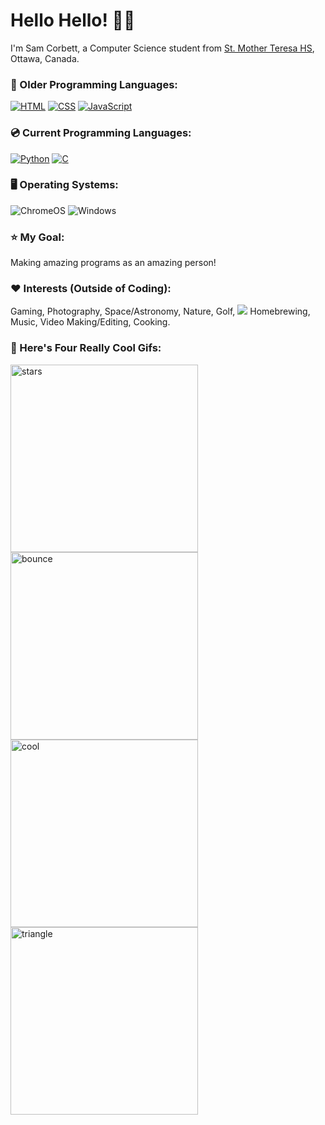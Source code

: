 # **Hello Hello! 👋🤓**
<p>I'm Sam Corbett, a Computer Science student from <a href="http://mths.ca">St. Mother Teresa HS</a>, Ottawa, Canada.</p>

### 💾 Older Programming Languages:
<p>
 <a href="https://github.com/search?q=user%3Asam-corbett+language%3Ahtml"><img alt="HTML" src="https://img.shields.io/badge/HTML-E34F26.svg?logo=html5&logoColor=white"></a>
 <a href="https://github.com/search?q=user%3Asam-corbett+language%3Acss"><img alt="CSS" src="https://img.shields.io/badge/CSS-1572B6.svg?logo=css3&logoColor=white"></a>
 <a href="https://github.com/search?q=user%3Asam-corbett+language%3Ajavascript"><img alt="JavaScript" src="https://img.shields.io/badge/JavaScript-F7DF1E.svg?logo=javascript&logoColor=black"></a>
</p>

### 💿 Current Programming Languages:
<p>
 <a href="https://github.com/search?q=user%3Asam-corbett+language%3Ajavascript"><img alt="Python" src="https://img.shields.io/badge/python-3670A0?logo=python&logoColor=ffdd54"></a>
 <a href="https://github.com/search?q=user%3Asam-corbett+language%3Ajavascript"><img alt="C" src="https://img.shields.io/badge/c-%2300599C.svg?logo=c&logoColor=white"></a>
</p>

### 🖥️ Operating Systems:
<p>
 <img src="https://img.shields.io/badge/chrome%20os-3d89fc?logo=google%20chrome&logoColor=white" alt="ChromeOS">
   <img src="https://img.shields.io/badge/Windows-0078D6?logo=windows&logoColor=white" alt="Windows">
</p>

### ⭐ My Goal:
<p>Making amazing programs as an amazing person!</p>

### ❤ Interests (Outside of Coding):
<p>Gaming, Photography, Space/Astronomy, Nature, Golf, <img src="https://img.shields.io/badge/Wii-8B8B8B?logo=wii&logoColor=white"> Homebrewing, Music, Video Making/Editing, Cooking.</p>

### 🤩 Here's Four Really Cool Gifs:
<p>
 <img src="https://i.pinimg.com/originals/a3/e1/46/a3e1462ce283d8694e0458336d1c0e59.gif" width=300 height=300 alt="stars" /> 
  <img src="https://www.icegif.com/wp-content/uploads/satisfying-icegif-1.gif" width=300 height=300 alt="bounce" />
   <img src="https://64.media.tumblr.com/7ebcfbf214ecbbe54d138090ac461ba8/tumblr_nu4x4pDGYD1tjryj4o1_500.gif" width=300 height=300 alt="cool" />
    <img src="https://cdn.booooooom.com/wp-content/uploads/2017/06/dave-whyte-15.gif" width=300 height=300 alt="triangle" />
</p>
